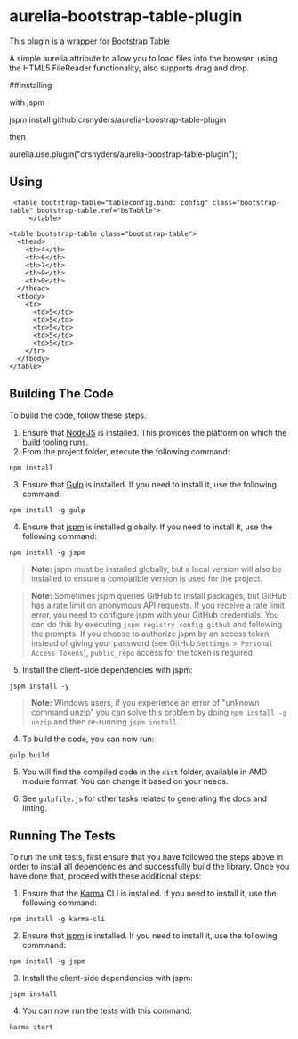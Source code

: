# aurelia-bootstrap-table-plugin

This plugin is a wrapper for [Bootstrap Table](http://bootstrap-table.wenzhixin.net.cn/)

A simple aurelia attribute to allow you to load files into the browser, using the HTML5 FileReader functionality, also supports drag and drop.

##Installing

with jspm

jspm install github:crsnyders/aurelia-boostrap-table-plugin

then

aurelia.use.plugin("crsnyders/aurelia-boostrap-table-plugin");

## Using

 ```shell
  <table bootstrap-table="tableconfig.bind: config" class="bootstrap-table" bootstrap-table.ref="bsTablle">
      </table>
  ```

  ```shell
  <table bootstrap-table class="bootstrap-table">
    <thead>
      <th>4</th>
      <th>6</th>
      <th>7</th>
      <th>9</th>
      <th>0</th>
    </thead>
    <tbody>
      <tr>
        <td>5</td>
        <td>5</td>
        <td>5</td>
        <td>5</td>
        <td>5</td>
      </tr>
    </tbody>
  </table>
   ```

## Building The Code

To build the code, follow these steps.

1. Ensure that [NodeJS](http://nodejs.org/) is installed. This provides the platform on which the build tooling runs.
2. From the project folder, execute the following command:

  ```shell
  npm install
  ```
3. Ensure that [Gulp](http://gulpjs.com/) is installed. If you need to install it, use the following command:

  ```shell
  npm install -g gulp
  ```
4. Ensure that [jspm](http://jspm.io/) is installed globally. If you need to install it, use the following command:
  ```shell
  npm install -g jspm
  ```
  > **Note:** jspm must be installed globally, but a local version will also be installed to ensure a compatible version is used for the project.

  > **Note:** Sometimes jspm queries GitHub to install packages, but GitHub has a rate limit on anonymous API requests. If you receive a rate limit error, you need to configure jspm with your GitHub credentials. You can do this by executing `jspm registry config github` and following the prompts. If you choose to authorize jspm by an access token instead of giving your password (see GitHub `Settings > Personal Access Tokens`), `public_repo` access for the token is required.
5. Install the client-side dependencies with jspm:

  ```shell
  jspm install -y
  ```
  >**Note:** Windows users, if you experience an error of "unknown command unzip" you can solve this problem by doing `npm install -g unzip` and then re-running `jspm install`.
  
4. To build the code, you can now run:

  ```shell
  gulp build
  ```
5. You will find the compiled code in the `dist` folder, available in AMD module format. You can change it based on your needs.

6. See `gulpfile.js` for other tasks related to generating the docs and linting.

## Running The Tests

To run the unit tests, first ensure that you have followed the steps above in order to install all dependencies and successfully build the library. Once you have done that, proceed with these additional steps:

1. Ensure that the [Karma](http://karma-runner.github.io/) CLI is installed. If you need to install it, use the following command:

  ```shell
  npm install -g karma-cli
  ```
2. Ensure that [jspm](http://jspm.io/) is installed. If you need to install it, use the following commnand:

  ```shell
  npm install -g jspm
  ```
3. Install the client-side dependencies with jspm:

  ```shell
  jspm install
  ```

4. You can now run the tests with this command:

  ```shell
  karma start
  ```
